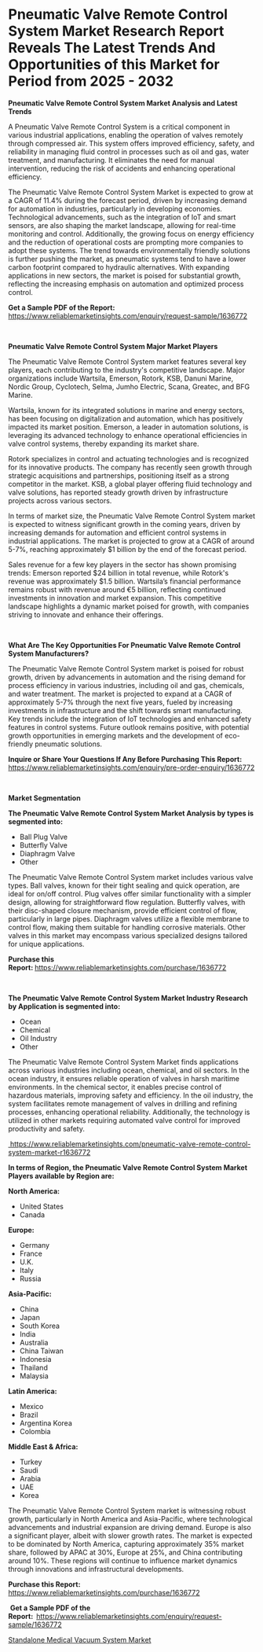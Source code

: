 <p><h1>Pneumatic Valve Remote Control System Market Research Report Reveals The Latest Trends And Opportunities of this Market for Period from 2025 - 2032</h1></p><p><strong>Pneumatic Valve Remote Control System Market Analysis and Latest Trends</strong></p>
<p><p>A Pneumatic Valve Remote Control System is a critical component in various industrial applications, enabling the operation of valves remotely through compressed air. This system offers improved efficiency, safety, and reliability in managing fluid control in processes such as oil and gas, water treatment, and manufacturing. It eliminates the need for manual intervention, reducing the risk of accidents and enhancing operational efficiency.</p><p>The Pneumatic Valve Remote Control System Market is expected to grow at a CAGR of 11.4% during the forecast period, driven by increasing demand for automation in industries, particularly in developing economies. Technological advancements, such as the integration of IoT and smart sensors, are also shaping the market landscape, allowing for real-time monitoring and control. Additionally, the growing focus on energy efficiency and the reduction of operational costs are prompting more companies to adopt these systems. The trend towards environmentally friendly solutions is further pushing the market, as pneumatic systems tend to have a lower carbon footprint compared to hydraulic alternatives. With expanding applications in new sectors, the market is poised for substantial growth, reflecting the increasing emphasis on automation and optimized process control.</p></p>
<p><strong>Get a Sample PDF of the Report:&nbsp;</strong> <a href="https://www.reliablemarketinsights.com/enquiry/request-sample/1636772?utm_campaign=2188&utm_medium=2&utm_source=Github&utm_content=ia&utm_term=23032025&utm_id=pneumatic-valve-remote-control-system">https://www.reliablemarketinsights.com/enquiry/request-sample/1636772</a></p>
<p>&nbsp;</p>
<p><strong>Pneumatic Valve Remote Control System Major Market Players</strong></p>
<p><p>The Pneumatic Valve Remote Control System market features several key players, each contributing to the industry's competitive landscape. Major organizations include Wartsila, Emerson, Rotork, KSB, Danuni Marine, Nordic Group, Cyclotech, Selma, Jumho Electric, Scana, Greatec, and BFG Marine. </p><p>Wartsila, known for its integrated solutions in marine and energy sectors, has been focusing on digitalization and automation, which has positively impacted its market position. Emerson, a leader in automation solutions, is leveraging its advanced technology to enhance operational efficiencies in valve control systems, thereby expanding its market share. </p><p>Rotork specializes in control and actuating technologies and is recognized for its innovative products. The company has recently seen growth through strategic acquisitions and partnerships, positioning itself as a strong competitor in the market. KSB, a global player offering fluid technology and valve solutions, has reported steady growth driven by infrastructure projects across various sectors. </p><p>In terms of market size, the Pneumatic Valve Remote Control System market is expected to witness significant growth in the coming years, driven by increasing demands for automation and efficient control systems in industrial applications. The market is projected to grow at a CAGR of around 5-7%, reaching approximately $1 billion by the end of the forecast period.</p><p>Sales revenue for a few key players in the sector has shown promising trends: Emerson reported $24 billion in total revenue, while Rotork's revenue was approximately $1.5 billion. Wartsila’s financial performance remains robust with revenue around €5 billion, reflecting continued investments in innovation and market expansion. This competitive landscape highlights a dynamic market poised for growth, with companies striving to innovate and enhance their offerings.</p></p>
<p>&nbsp;</p>
<p><strong>What Are The Key Opportunities For Pneumatic Valve Remote Control System Manufacturers?</strong></p>
<p><p>The Pneumatic Valve Remote Control System market is poised for robust growth, driven by advancements in automation and the rising demand for process efficiency in various industries, including oil and gas, chemicals, and water treatment. The market is projected to expand at a CAGR of approximately 5-7% through the next five years, fueled by increasing investments in infrastructure and the shift towards smart manufacturing. Key trends include the integration of IoT technologies and enhanced safety features in control systems. Future outlook remains positive, with potential growth opportunities in emerging markets and the development of eco-friendly pneumatic solutions.</p></p>
<p><strong>Inquire or Share Your Questions If Any Before Purchasing This Report:</strong> <a href="https://www.reliablemarketinsights.com/enquiry/pre-order-enquiry/1636772?utm_campaign=2188&utm_medium=2&utm_source=Github&utm_content=ia&utm_term=23032025&utm_id=pneumatic-valve-remote-control-system">https://www.reliablemarketinsights.com/enquiry/pre-order-enquiry/1636772</a></p>
<p>&nbsp;</p>
<p><strong>Market Segmentation</strong></p>
<p><strong>The Pneumatic Valve Remote Control System Market Analysis by types is segmented into:</strong></p>
<p><ul><li>Ball Plug Valve</li><li>Butterfly Valve</li><li>Diaphragm Valve</li><li>Other</li></ul></p>
<p><p>The Pneumatic Valve Remote Control System market includes various valve types. Ball valves, known for their tight sealing and quick operation, are ideal for on/off control. Plug valves offer similar functionality with a simpler design, allowing for straightforward flow regulation. Butterfly valves, with their disc-shaped closure mechanism, provide efficient control of flow, particularly in large pipes. Diaphragm valves utilize a flexible membrane to control flow, making them suitable for handling corrosive materials. Other valves in this market may encompass various specialized designs tailored for unique applications.</p></p>
<p><strong>Purchase this Report:&nbsp;</strong><a href="https://www.reliablemarketinsights.com/purchase/1636772?utm_campaign=2188&utm_medium=2&utm_source=Github&utm_content=ia&utm_term=23032025&utm_id=pneumatic-valve-remote-control-system">https://www.reliablemarketinsights.com/purchase/1636772</a></p>
<p>&nbsp;</p>
<p><strong>The Pneumatic Valve Remote Control System Market Industry Research by Application is segmented into:</strong></p>
<p><ul><li>Ocean</li><li>Chemical</li><li>Oil Industry</li><li>Other</li></ul></p>
<p><p>The Pneumatic Valve Remote Control System Market finds applications across various industries including ocean, chemical, and oil sectors. In the ocean industry, it ensures reliable operation of valves in harsh maritime environments. In the chemical sector, it enables precise control of hazardous materials, improving safety and efficiency. In the oil industry, the system facilitates remote management of valves in drilling and refining processes, enhancing operational reliability. Additionally, the technology is utilized in other markets requiring automated valve control for improved productivity and safety.</p></p>
<p><a href="https://www.reliablemarketinsights.com/pneumatic-valve-remote-control-system-market-r1636772?utm_campaign=2188&utm_medium=2&utm_source=Github&utm_content=ia&utm_term=23032025&utm_id=pneumatic-valve-remote-control-system">&nbsp;https://www.reliablemarketinsights.com/pneumatic-valve-remote-control-system-market-r1636772</a></p>
<p><strong>In terms of Region, the Pneumatic Valve Remote Control System Market Players available by Region are:</strong></p>
<p>
    <p> <strong> North America: </strong>
        <ul>
            <li>United States</li>
            <li>Canada</li>
        </ul>
        </p> 
    <p> <strong> Europe: </strong>
        <ul>
            <li>Germany</li>
            <li>France</li>
            <li>U.K.</li>
            <li>Italy</li>
            <li>Russia</li>
        </ul>
        </p> 
    <p> <strong> Asia-Pacific: </strong>
        <ul>
            <li>China</li>
            <li>Japan</li>
            <li>South Korea</li>
            <li>India</li>
            <li>Australia</li>
            <li>China Taiwan</li>
            <li>Indonesia</li>
            <li>Thailand</li>
            <li>Malaysia</li>
        </ul>
        </p> 
    <p> <strong> Latin America: </strong>
        <ul>
            <li>Mexico</li>
            <li>Brazil</li>
            <li>Argentina Korea</li>
            <li>Colombia</li>
        </ul>
        </p> 
    <p> <strong> Middle East & Africa: </strong>
        <ul>
            <li>Turkey</li>
            <li>Saudi</li>
            <li>Arabia</li>
            <li>UAE</li>
            <li>Korea</li>
        </ul>
    </p>
    </p>
<p><p>The Pneumatic Valve Remote Control System market is witnessing robust growth, particularly in North America and Asia-Pacific, where technological advancements and industrial expansion are driving demand. Europe is also a significant player, albeit with slower growth rates. The market is expected to be dominated by North America, capturing approximately 35% market share, followed by APAC at 30%, Europe at 25%, and China contributing around 10%. These regions will continue to influence market dynamics through innovations and infrastructural developments.</p></p>
<p><strong>Purchase this Report: </strong><a href="https://www.reliablemarketinsights.com/purchase/1636772?utm_campaign=2188&utm_medium=2&utm_source=Github&utm_content=ia&utm_term=23032025&utm_id=pneumatic-valve-remote-control-system">https://www.reliablemarketinsights.com/purchase/1636772</a></p>
<p>&nbsp;<strong>Get a Sample PDF of the Report:&nbsp;&nbsp;</strong><a href="https://www.reliablemarketinsights.com/enquiry/request-sample/1636772?utm_campaign=2188&utm_medium=2&utm_source=Github&utm_content=ia&utm_term=23032025&utm_id=pneumatic-valve-remote-control-system">https://www.reliablemarketinsights.com/enquiry/request-sample/1636772</a></p>
<p><strong></strong></p>
<p><p><a href="https://github.com/NarcisoFerry/Market-Research-Report-List-1/blob/main/standalone-medical-vacuum-system-market.md?utm_campaign=2188&utm_medium=2&utm_source=Github&utm_content=ia&utm_term=23032025&utm_id=pneumatic-valve-remote-control-system">Standalone Medical Vacuum System Market</a></p></p>